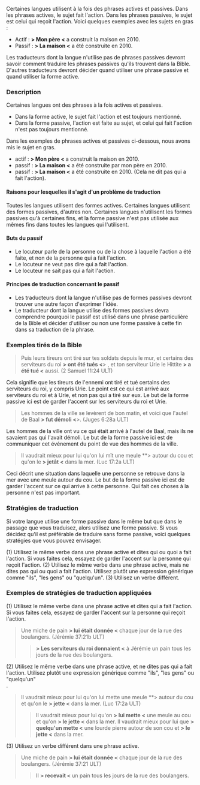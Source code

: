 Certaines langues utilisent à la fois des phrases actives et passives. Dans les phrases actives, le sujet fait l'action. Dans les phrases passives, le sujet est celui qui reçoit l'action. Voici quelques exemples avec les sujets en gras :

* Actif : **> Mon père <** a construit la maison en 2010.
* Passif : **> La maison <** a été construite en 2010.

Les traducteurs dont la langue n'utilise pas de phrases passives devront savoir comment traduire les phrases passives qu'ils trouvent dans la Bible. D'autres traducteurs devront décider quand utiliser une phrase passive et quand utiliser la forme active.

### Description

Certaines langues ont des phrases à la fois actives et passives.

* Dans la forme active, le sujet fait l'action et est toujours mentionné.
* Dans la forme passive, l'action est faite au sujet, et celui qui fait l'action n'est pas toujours mentionné.

Dans les exemples de phrases actives et passives ci-dessous, nous avons mis le sujet en gras.

* actif : **> Mon père <** a construit la maison en 2010.
* passif : **> La maison <** a été construite par mon père en 2010.
* passif : **> La maison <** a été construite en 2010. (Cela ne dit pas qui a fait l'action).

#### Raisons pour lesquelles il s'agit d'un problème de traduction

Toutes les langues utilisent des formes actives. Certaines langues utilisent des formes passives, d'autres non. Certaines langues n'utilisent les formes passives qu'à certaines fins, et la forme passive n'est pas utilisée aux mêmes fins dans toutes les langues qui l'utilisent.

#### Buts du passif

* Le locuteur parle de la personne ou de la chose à laquelle l'action a été faite, et non de la personne qui a fait l'action.
* Le locuteur ne veut pas dire qui a fait l'action.
* Le locuteur ne sait pas qui a fait l'action.

#### Principes de traduction concernant le passif

* Les traducteurs dont la langue n'utilise pas de formes passives devront trouver une autre façon d'exprimer l'idée.
* Le traducteur dont la langue utilise des formes passives devra comprendre pourquoi le passif est utilisé dans une phrase particulière de la Bible et décider d'utiliser ou non une forme passive à cette fin dans sa traduction de la phrase.

### Exemples tirés de la Bible

> Puis leurs tireurs ont tiré sur tes soldats depuis le mur, et certains des serviteurs du roi **> ont été tués <**> , et ton serviteur Urie le Hittite **> a été tué <** aussi. (2 Samuel 11:24 ULT)

Cela signifie que les tireurs de l'ennemi ont tiré et tué certains des serviteurs du roi, y compris Urie. Le point est ce qui est arrivé aux serviteurs du roi et à Urie, et non pas qui a tiré sur eux. Le but de la forme passive ici est de garder l'accent sur les serviteurs du roi et Urie.

> Les hommes de la ville se levèrent de bon matin, et voici que l'autel de Baal **> fut démoli <**>. (Juges 6:28a ULT)

Les hommes de la ville ont vu ce qui était arrivé à l'autel de Baal, mais ils ne savaient pas qui l'avait démoli. Le but de la forme passive ici est de communiquer cet événement du point de vue des hommes de la ville.

> Il vaudrait mieux pour lui qu'on lui mît une meule **> autour du cou et qu'on le **> jetât <** dans la mer. (Luc 17:2a ULT)

Ceci décrit une situation dans laquelle une personne se retrouve dans la mer avec une meule autour du cou. Le but de la forme passive ici est de garder l'accent sur ce qui arrive à cette personne. Qui fait ces choses à la personne n'est pas important.

### Stratégies de traduction

Si votre langue utilise une forme passive dans le même but que dans le passage que vous traduisez, alors utilisez une forme passive. Si vous décidez qu'il est préférable de traduire sans forme passive, voici quelques stratégies que vous pouvez envisager.

(1) Utilisez le même verbe dans une phrase active et dites qui ou quoi a fait l'action. Si vous faites cela, essayez de garder l'accent sur la personne qui reçoit l'action.
(2) Utilisez le même verbe dans une phrase active, mais ne dites pas qui ou quoi a fait l'action. Utilisez plutôt une expression générique comme "ils", "les gens" ou "quelqu'un".
(3) Utilisez un verbe différent.

### Exemples de stratégies de traduction appliquées

(1) Utilisez le même verbe dans une phrase active et dites qui a fait l'action. Si vous faites cela, essayez de garder l'accent sur la personne qui reçoit l'action.<br>

> Une miche de pain **> lui était donnée <** chaque jour de la rue des boulangers. (Jérémie 37:21b ULT)
>
> > **> Les serviteurs du roi donnaient <** à Jérémie un pain tous les jours de la rue des boulangers.

(2) Utilisez le même verbe dans une phrase active, et ne dites pas qui a fait l'action. Utilisez plutôt une expression générique comme "ils", "les gens" ou "quelqu'un"<br>.

> Il vaudrait mieux pour lui qu'on lui mette une meule **> autour du cou et qu'on le **> jette <** dans la mer. (Luc 17:2a ULT)
>
> > Il vaudrait mieux pour lui qu'on **> lui mette <** une meule au cou et qu'on **> le jette <** dans la mer.
> > Il vaudrait mieux pour lui que **> quelqu'un mette <** une lourde pierre autour de son cou et **> le jette <** dans la mer.

(3) Utilisez un verbe différent dans une phrase active.<br>

> Une miche de pain **> lui était donnée <** chaque jour de la rue des boulangers. (Jérémie 37:21 ULT)
>
> > Il **> recevait <** un pain tous les jours de la rue des boulangers.
